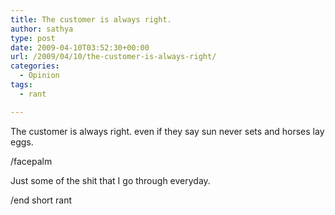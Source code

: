 ```yaml
---
title: The customer is always right.
author: sathya
type: post
date: 2009-04-10T03:52:30+00:00
url: /2009/04/10/the-customer-is-always-right/
categories:
  - Opinion
tags:
  - rant

---
```

The customer is always right. even if they say sun never sets and horses lay eggs.

/facepalm

Just some of the shit that I go through everyday.

/end short rant
